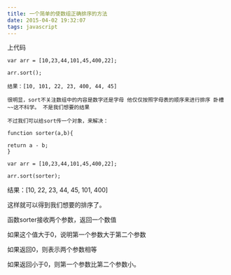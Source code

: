 ```yaml
---
title: 一个简单的使数组正确排序的方法
date: 2015-04-02 19:32:07
tags: javascript
---
```


上代码

<!-- more -->

```
var arr = [10,23,44,101,45,400,22];

arr.sort();

结果：[10, 101, 22, 23, 400, 44, 45]

很明显，sort不关注数组中的内容是数字还是字母 他仅仅按照字母表的顺序来进行排序 卧槽~~这不科学。 不是我们想要的结果

不过我们可以给sort传一个对象，来解决：

function sorter(a,b){

return a - b;
}

var arr = [10,23,44,101,45,400,22];

arr.sort(sorter);
```

结果：[10, 22, 23, 44, 45, 101, 400]

这样就可以得到我们想要的排序了。

函数sorter接收两个参数，返回一个数值

如果这个值大于0，说明第一个参数大于第二个参数

如果返回0，则表示两个参数相等

如果返回小于0，则第一个参数比第二个参数小。
